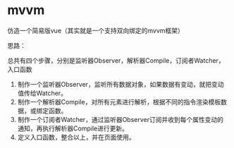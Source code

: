 # mvvm
仿造一个简易版vue（其实就是一个支持双向绑定的mvvm框架）

思路：

总共有四个步骤，分别是监听器Observer，解析器Compile，订阅者Watcher，入口函数

1. 制作一个监听器Observer，监听所有数据对象，如果数据有变动，就把变动值传给Watcher。
2. 制作一个解析器Compile，对所有元素进行解析，根据不同的指令渲染模板数据，或绑定函数。
3. 制作一个订阅者Watcher，通过监听器Observer订阅并收到每个属性变动的通知，再执行解析器Compile进行更新。
4. 定义入口函数，整合以上，并在页面使用。
